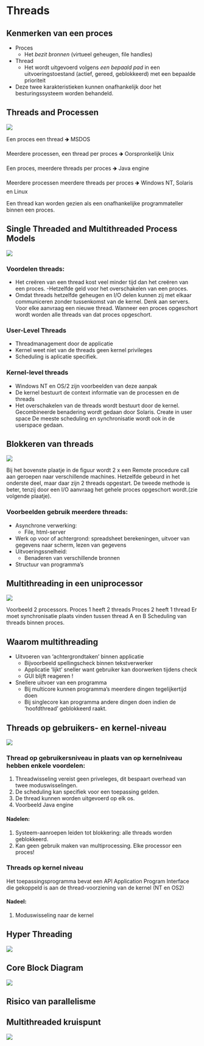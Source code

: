 # Threads

## Kenmerken van een proces
- Proces
  - Het *bezit bronnen* (virtueel geheugen, file handles)
- Thread
  - Het wordt uitgevoerd volgens *een bepaald pad* in een uitvoeringstoestand (actief, gereed, geblokkeerd) met een bepaalde prioriteit 
- Deze twee karakteristieken kunnen onafhankelijk door het besturingssysteem worden behandeld.

## Threads and Processen
![](https://i.imgur.com/nISL1L5.png)

Een proces een thread  🡺 MSDOS

Meerdere processen, een thread per proces 🡺 Oorspronkelijk Unix

Een proces, meerdere threads per proces 🡺 Java engine

Meerdere processen meerdere threads per proces 🡺 Windows NT, Solaris en Linux

Een thread kan worden gezien als een onafhankelijke programmateller binnen een proces.

## Single Threaded and Multithreaded Process Models
![](https://i.imgur.com/c0k05df.png)

### Voordelen threads:
- Het creëren van een thread kost veel minder tijd dan het creëren van een proces.
-Hetzelfde geld voor het overschakelen van een proces.
- Omdat threads hetzelfde geheugen en I/O delen kunnen zij met elkaar communiceren zonder tussenkomst van de kernel.
  Denk aan servers. Voor elke aanvraag een nieuwe thread.
  Wanneer een proces opgeschort wordt worden alle threads van dat proces opgeschort.
### User-Level Threads
- Threadmanagement door de applicatie
- Kernel weet niet van de threads  geen kernel privileges
- Scheduling is aplicatie specifiek.
### Kernel-level threads
- Windows NT en OS/2 zijn voorbeelden van deze aanpak
- De kernel bestuurt de context informatie van de processen en de threads
- Het overschakelen van de threads wordt bestuurt door de kernel.
  Gecombineerde benadering wordt gedaan door Solaris. Create in user space
  De meeste scheduling en synchronisatie wordt ook in de userspace gedaan.

## Blokkeren van threads
![](https://i.imgur.com/D6VCbNF.png)

Bij het bovenste plaatje in de figuur wordt 2 x een Remote procedure call aan geroepen naar verschillende machines.
Hetzelfde gebeurd in het onderste deel, maar daar zijn 2 threads opgestart.
De tweede methode is beter, tenzij door een I/O aanvraag het gehele proces opgeschort wordt.(zie volgende plaatje).

### Voorbeelden gebruik meerdere threads:
- Asynchrone verwerking:
  - File, html-server
- Werk op voor of achtergrond: spreadsheet berekeningen, uitvoer van gegevens naar scherm, lezen van gegevens
- Uitvoeringssnelheid:
  - Benaderen van verschillende bronnen
- Structuur van programma’s

## Multithreading in een uniprocessor
![](https://i.imgur.com/gm96LVn.png)

Voorbeeld 2 processors.
Proces 1 heeft 2 threads 
Proces 2 heeft 1 thread
Er moet synchronisatie plaats vinden tussen thread A en B
Scheduling van threads binnen proces.

## Waarom multithreading
- Uitvoeren van ‘achtergrondtaken’ binnen applicatie
  - Bijvoorbeeld spellingscheck binnen tekstverwerker
  - Applicatie ‘lijkt’ sneller want gebruiker kan doorwerken tijdens check
  - GUI blijft reageren !
- Snellere uitvoer van een programma
  - Bij multicore kunnen programma’s meerdere dingen tegelijkertijd doen
  - Bij singlecore kan programma andere dingen doen indien de ‘hoofdthread’ geblokkeerd raakt.

## Threads op gebruikers- en kernel-niveau
![](https://i.imgur.com/wHgOqc0.png)

### Thread op gebruikersniveau in plaats van op kernelniveau hebben enkele voordelen:
1. Threadwisseling vereist geen priveleges, dit bespaart overhead van twee moduswisselingen.
2. De scheduling kan specifiek voor een toepassing gelden.
3. De thread kunnen worden uitgevoerd op elk os.
4. Voorbeeld Java engine
#### Nadelen:
1. Systeem-aanroepen leiden tot blokkering: alle threads worden geblokkeerd.
2. Kan geen gebruik maken van multiprocessing. Elke processor een proces!

### Threads op kernel niveau
Het toepassingsprogramma bevat een API Application Program Interface die gekoppeld is aan de thread-voorziening van de kernel (NT en OS2)
#### Nadeel:
1. Moduswisseling naar de kernel 

## Hyper Threading
![](https://i.imgur.com/47CpDcd.png)

## Core Block Diagram
![](https://i.imgur.com/3dItxaK.png)

## Risico van parallelisme

## Multithreaded kruispunt
![](https://i.imgur.com/WYNDs95.png)
